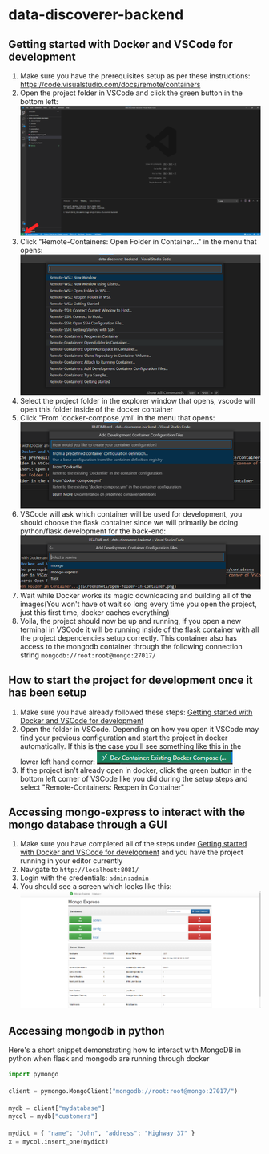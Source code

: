# data-discoverer-backend
## Getting started with Docker and VSCode for development
1. Make sure you have the prerequisites setup as per these instructions: https://code.visualstudio.com/docs/remote/containers
2. Open the project folder in VSCode and click the green button in the bottom left: ![Green button in bottom left corner of VSCode screenshot](screenshots/open-folder-in-vscode-arrow.png)
3. Click "Remote-Containers: Open Folder in Container..." in the menu that opens:
![Remote-Containers: Open Folder in Container... screenshot](screenshots/open-folder-in-container.png)
4. Select the project folder in the explorer window that opens, vscode will open this folder inside of the docker container
5. Click "From 'docker-compose.yml' in the menu that opens:
![From 'docker-compose.yml' menu screenshot](screenshots/open-from-docker-compose.png)
6. VSCode will ask which container will be used for development, you should choose the flask container since we will primarily be doing python/flask development for the back-end:
![Choose development container screenshot](screenshots/open-flask-container.png)
7. Wait while Docker works its magic downloading and building all of the images(You won't have ot wait so long every time you open the project, just this first time, docker caches everything)
8. Voila, the project should now be up and running, if you open a new terminal in VSCode it will be running inside of the flask container with all the project dependencies setup correctly. This container also has access to the mongodb container through the following connection string `mongodb://root:root@mongo:27017/`

## How to start the project for development once it has been setup
1. Make sure you have already followed these steps: [Getting started with Docker and VSCode for development](#getting-started-with-docker-and-vscode-for-development)
2. Open the folder in VSCode. Depending on how you open it VSCode may find your previous configuration and start the project in docker automatically. If this is the case you'll see something like this in the lower left hand corner: ![Already open in docker screenshot](screenshots/already-open-in-docker.png)
3. If the project isn't already open in docker, click the green button in the bottom left corner of VSCode like you did during the setup steps and select "Remote-Containers: Reopen in Container"

## Accessing mongo-express to interact with the mongo database through a GUI
1. Make sure you have completed all of the steps under [Getting started with Docker and VSCode for development](#getting-started-with-docker-and-vscode-for-development) and you have the project running in your editor currently
2. Navigate to `http://localhost:8081/`
3. Login with the credentials: `admin:admin`
4. You should see a screen which looks like this:
![mongo-express screenshot](screenshots/mongo-express.png)

## Accessing mongodb in python
Here's a short snippet demonstrating how to interact with MongoDB in python when flask and mongodb are running through docker

```python  
import pymongo

client = pymongo.MongoClient("mongodb://root:root@mongo:27017/")

mydb = client["mydatabase"]
mycol = mydb["customers"]

mydict = { "name": "John", "address": "Highway 37" }
x = mycol.insert_one(mydict)
```
